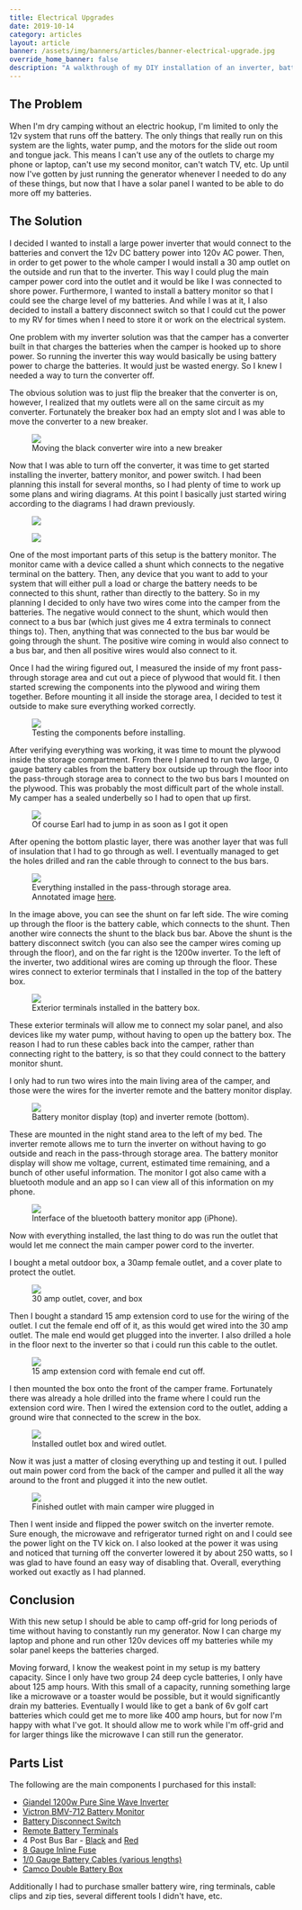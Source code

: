 ```yaml
---
title: Electrical Upgrades
date: 2019-10-14
category: articles
layout: article
banner: /assets/img/banners/articles/banner-electrical-upgrade.jpg
override_home_banner: false
description: "A walkthrough of my DIY installation of an inverter, battery monitor, and battery disconnect switch"
---
```


## The Problem

When I'm dry camping without an electric hookup, I'm limited to only the 12v system that runs off the battery. The only things that really run on this system are the lights, water pump, and the motors for the slide out room and tongue jack. This means I can't use any of the outlets to charge my phone or laptop, can't use my second monitor, can't watch TV, etc. Up until now I've gotten by just running the generator whenever I needed to do any of these things, but now that I have a solar panel I wanted to be able to do more off my batteries. 

## The Solution

I decided I wanted to install a large power inverter that would connect to the batteries and convert the 12v DC battery power into 120v AC power. Then, in order to get power to the whole camper I would install a 30 amp outlet on the outside and run that to the inverter. This way I could plug the main camper power cord into the outlet and it would be like I was connected to shore power. Furthermore, I wanted to install a battery monitor so that I could see the charge level of my batteries. And while I was at it, I also decided to install a battery disconnect switch so that I could cut the power to my RV for times when I need to store it or work on the electrical system.

One problem with my inverter solution was that the camper has a converter built in that charges the batteries when the camper is hooked up to shore power. So running the inverter this way would basically be using battery power to charge the batteries. It would just be wasted energy. So I knew I needed a way to turn the converter off.

The obvious solution was to just flip the breaker that the converter is on, however, I realized that my outlets were all on the same circuit as my converter. Fortunately the breaker box had an empty slot and I was able to move the converter to a new breaker.

<figure class="figure text-center">
    <img src="/assets/img/articles/electrical-upgrade/1-breaker.jpg">
    <figcaption class="figure-caption text-muted">Moving the black converter wire into a new breaker</figcaption>
</figure>

Now that I was able to turn off the converter, it was time to get started installing the inverter, battery monitor, and power switch. I had been planning this install for several months, so I had plenty of time to work up some plans and wiring diagrams. At this point I basically just started wiring according to the diagrams I had drawn previously.

<div class="row">
    <div class="col">
        <figure class="figure text-center">
            <img src="/assets/img/articles/electrical-upgrade/2-plans.jpg">
            <figcaption class="figure-caption text-muted"></figcaption>
        </figure>
    </div>
    <div class="col">
        <figure class="figure text-center">
            <img src="/assets/img/articles/electrical-upgrade/3-wiring-diagram.jpg">
            <figcaption class="figure-caption text-muted"></figcaption>
        </figure>
    </div>
</div>

One of the most important parts of this setup is the battery monitor. The monitor came with a device called a shunt which connects to the negative terminal on the battery. Then, any device that you want to add to your system that will either pull a load or charge the battery needs to be connected to this shunt, rather than directly to the battery. So in my planning I decided to only have two wires come into the camper from the batteries. The negative would connect to the shunt, which would then connect to a bus bar (which just gives me 4 extra terminals to connect things to). Then, anything that was connected to the bus bar would be going through the shunt. The positive wire coming in would also connect to a bus bar, and then all positive wires would also connect to it.

Once I had the wiring figured out, I measured the inside of my front pass-through storage area and cut out a piece of plywood that would fit. I then started screwing the components into the plywood and wiring them together. Before mounting it all inside the storage area, I decided to test it outside to make sure everything worked correctly.

<figure class="figure text-center">
    <img src="/assets/img/articles/electrical-upgrade/5-testing.jpg">
    <figcaption class="figure-caption text-muted">Testing the components before installing.</figcaption>
</figure>

After verifying everything was working, it was time to mount the plywood inside the storage compartment. From there I planned to run two large, 0 gauge battery cables from the battery box outside up through the floor into the pass-through storage area to connect to the two bus bars I mounted on the plywood. This was probably the most difficult part of the whole install. My camper has a sealed underbelly so I had to open that up first. 

<figure class="figure text-center">
    <img src="/assets/img/articles/electrical-upgrade/6-earl.jpg">
    <figcaption class="figure-caption text-muted">Of course Earl had to jump in as soon as I got it open</figcaption>
</figure>

After opening the bottom plastic layer, there was another layer that was full of insulation that I had to go through as well. I eventually managed to get the holes drilled and ran the cable through to connect to the bus bars.

<figure class="figure text-center">
    <img src="/assets/img/articles/electrical-upgrade/7-installed.jpg">
    <figcaption class="figure-caption text-muted">Everything installed in the pass-through storage area. Annotated image <a href="/assets/img/articles/electrical-upgrade/annotated.jpg">here</a>.</figcaption>
</figure>

In the image above, you can see the shunt on far left side. The wire coming up through the floor is the battery cable, which connects to the shunt. Then another wire connects the shunt to the black bus bar. Above the shunt is the battery disconnect switch (you can also see the camper wires coming up through the floor), and on the far right is the 1200w inverter. To the left of the inverter, two additional wires are coming up through the floor. These wires connect to exterior terminals that I installed in the top of the battery box.

<figure class="figure text-center">
    <img src="/assets/img/articles/electrical-upgrade/12-exterior-terminals.jpg">
    <figcaption class="figure-caption text-muted">Exterior terminals installed in the battery box.</figcaption>
</figure>

These exterior terminals will allow me to connect my solar panel, and also devices like my water pump, without having to open up the battery box. The reason I had to run these cables back into the camper, rather than connecting right to the battery, is so that they could connect to the battery monitor shunt. 

I only had to run two wires into the main living area of the camper, and those were the wires for the inverter remote and the battery monitor display.

<figure class="figure text-center">
    <img src="/assets/img/articles/electrical-upgrade/8-remotes.jpg">
    <figcaption class="figure-caption text-muted">Battery monitor display (top) and inverter remote (bottom).</figcaption>
</figure>

These are mounted in the night stand area to the left of my bed. The inverter remote allows me to turn the inverter on without having to go outside and reach in the pass-through storage area. The battery monitor display will show me voltage, current, estimated time remaining, and a bunch of other useful information. The monitor I got also came with a bluetooth module and an app so I can view all of this information on my phone.

<figure class="figure text-center">
    <img src="/assets/img/articles/electrical-upgrade/monitor-app.jpg">
    <figcaption class="figure-caption text-muted">Interface of the bluetooth battery monitor app (iPhone).</figcaption>
</figure>

Now with everything installed, the last thing to do was run the outlet that would let me connect the main camper power cord to the inverter.

I bought a metal outdoor box, a 30amp female outlet, and a cover plate to protect the outlet.

<figure class="figure text-center">
    <img src="/assets/img/articles/electrical-upgrade/9-outlet1.jpg">
    <figcaption class="figure-caption text-muted">30 amp outlet, cover, and box</figcaption>
</figure>

Then I bought a standard 15 amp extension cord to use for the wiring of the outlet. I cut the female end off of it, as this would get wired into the 30 amp outlet. The male end would get plugged into the inverter. I also drilled a hole in the floor next to the inverter so that i could run this cable to the outlet.

<figure class="figure text-center">
    <img src="/assets/img/articles/electrical-upgrade/extension-cord.jpg">
    <figcaption class="figure-caption text-muted">15 amp extension cord with female end cut off.</figcaption>
</figure>

I then mounted the box onto the front of the camper frame. Fortunately there was already a hole drilled into the frame where I could run the extension cord wire. Then I wired the extension cord to the outlet, adding a ground wire that connected to the screw in the box.

<figure class="figure text-center">
    <img src="/assets/img/articles/electrical-upgrade/10-outlet2.jpg">
    <figcaption class="figure-caption text-muted">Installed outlet box and wired outlet.</figcaption>
</figure>

Now it was just a matter of closing everything up and testing it out. I pulled out main power cord from the back of the camper and pulled it all the way around to the front and plugged it into the new outlet. 

<figure class="figure text-center">
    <img src="/assets/img/articles/electrical-upgrade/11-plugged-in.jpg">
    <figcaption class="figure-caption text-muted">Finished outlet with main camper wire plugged in</figcaption>
</figure>

Then I went inside and flipped the power switch on the inverter remote. Sure enough, the microwave and refrigerator turned right on and I could see the power light on the TV kick on. I also looked at the power it was using and noticed that turning off the converter lowered it by about 250 watts, so I was glad to have found an easy way of disabling that. Overall, everything worked out exactly as I had planned.

## Conclusion

With this new setup I should be able to camp off-grid for long periods of time without having to constantly run my generator. Now I can charge my laptop and phone and run other 120v devices off my batteries while my solar panel keeps the batteries charged.

Moving forward, I know the weakest point in my setup is my battery capacity. Since I only have two group 24 deep cycle batteries, I only have about 125 amp hours. With this small of a capacity, running something large like a microwave or a toaster would be possible, but it would significantly drain my batteries. Eventually I would like to get a bank of 6v golf cart batteries which could get me to more like 400 amp hours, but for now I'm happy with what I've got. It should allow me to work while I'm off-grid and for larger things like the microwave I can still run the generator. 

<h2 id="parts-list">Parts List</h2>

The following are the main components I purchased for this install:

- [Giandel 1200w Pure Sine Wave Inverter](https://www.amazon.com/gp/product/B07SWW6Y7D)
- [Victron BMV-712 Battery Monitor](https://www.amazon.com/gp/product/B075RTSTKS)
- [Battery Disconnect Switch](https://www.amazon.com/gp/product/B07HT19T5V)
- [Remote Battery Terminals](https://www.amazon.com/gp/product/B00YFFMS6A)
- 4 Post Bus Bar - [Black](https://www.amazon.com/gp/product/B075XGJ9K1) and [Red](https://www.amazon.com/gp/product/B075X92F8B)
- [8 Gauge Inline Fuse](https://www.amazon.com/gp/product/B079V7J839)
- [1/0 Gauge Battery Cables (various lengths)](https://www.amazon.com/gp/product/B06X152Q3X/ref=ppx_yo_dt_b_asin_title_o05_s00?ie=UTF8&th=1)
- [Camco Double Battery Box](https://www.amazon.com/gp/product/B07QJ2MBRD)

Additionally I had to purchase smaller battery wire, ring terminals, cable clips and zip ties, several different tools I didn't have, etc. 

